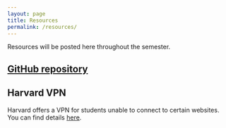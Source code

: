 ```yaml
---
layout: page
title: Resources
permalink: /resources/
---
```


Resources will be posted here throughout the semester. 

## [GitHub repository](https://github.com/basics-of-statistical-inference-fa24/BST222)


## Harvard VPN
Harvard offers a VPN for students unable to connect to certain websites. You can find details [here](https://huit.harvard.edu/vpn).

